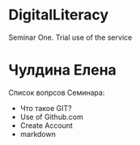 # DigitalLiteracy
Seminar One. Trial use of the service

# Чулдина Елена

Список вопрсов Семинара:
+ Что такое GIT?
+ Use of Github.com
+ Create Account
+ markdown
